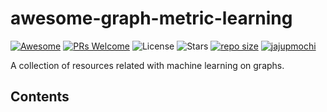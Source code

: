 # awesome-graph-metric-learning
[![Awesome](https://cdn.rawgit.com/sindresorhus/awesome/d7305f38d29fed78fa85652e3a63e154dd8e8829/media/badge.svg)](https://github.com/sindresorhus/awesome)
[![PRs Welcome](https://img.shields.io/badge/PRs-welcome-brightgreen.svg?style=flat-square)](http://makeapullrequest.com)
![License](https://img.shields.io/github/license/jajupmochi/awesome-machine-learning-on-graphs.svg?color=blue)
![Stars](https://img.shields.io/github/stars/jajupmochi/awesome-machine-learning-on-graphs?color=yellow)
[![repo size](https://img.shields.io/github/repo-size/jajupmochi/awesome-machine-learning-on-graphs.svg)](https://github.com/jajupmochi/awesome-machine-learning-on-graphs/archive/master.zip) 
[![jajupmochi](https://img.shields.io/twitter/follow/jajupmochi?style=social&logo=twitter)](https://twitter.com/intent/follow?screen_name=jajupmochi) 

A collection of resources related with machine learning on graphs.

## Contents
